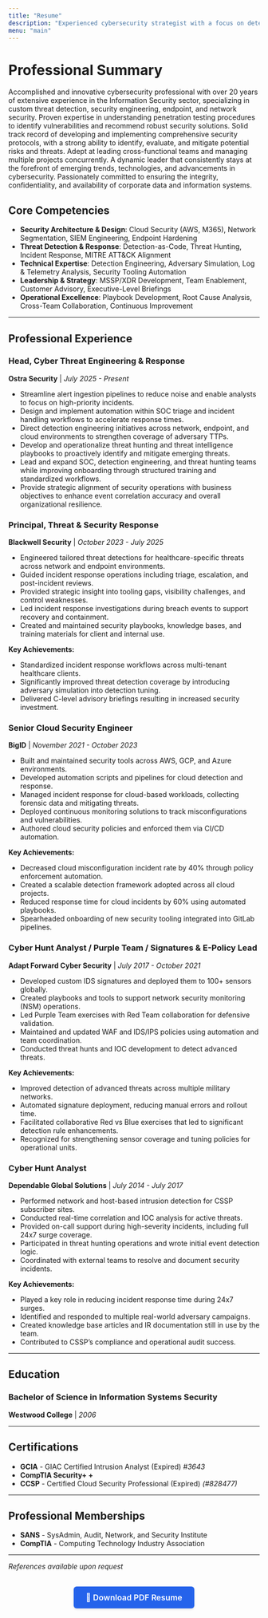 ```yaml
---
title: "Resume"
description: "Experienced cybersecurity strategist with a focus on detection engineering, incident response, and building scalable MSSP/XDR operations. Skilled in applying offensive security concepts to strengthen defense, integrating AI and open-source tooling across cloud and hybrid environments, and advising technical and executive teams during critical incidents."
menu: "main"
---
```


# Professional Summary

Accomplished and innovative cybersecurity professional with over 20 years of extensive experience in the Information Security sector, specializing in custom threat detection, security engineering, endpoint, and network security. Proven expertise in understanding penetration testing procedures to identify vulnerabilities and recommend robust security solutions. Solid track record of developing and implementing comprehensive security protocols, with a strong ability to identify, evaluate, and mitigate potential risks and threats. Adept at leading cross-functional teams and managing multiple projects concurrently. A dynamic leader that consistently stays at the forefront of emerging trends, technologies, and advancements in cybersecurity. Passionately committed to ensuring the integrity, confidentiality, and availability of corporate data and information systems.

## Core Competencies

- **Security Architecture & Design**: Cloud Security (AWS, M365), Network Segmentation, SIEM Engineering, Endpoint Hardening
- **Threat Detection & Response**: Detection-as-Code, Threat Hunting, Incident Response, MITRE ATT&CK Alignment
- **Technical Expertise**: Detection Engineering, Adversary Simulation, Log & Telemetry Analysis, Security Tooling Automation
- **Leadership & Strategy**: MSSP/XDR Development, Team Enablement, Customer Advisory, Executive-Level Briefings
- **Operational Excellence**: Playbook Development, Root Cause Analysis, Cross-Team Collaboration, Continuous Improvement

---

## Professional Experience

### Head, Cyber Threat Engineering & Response
**Ostra Security** | *July 2025 - Present*
- Streamline alert ingestion pipelines to reduce noise and enable analysts to focus on high-priority incidents.
- Design and implement automation within SOC triage and incident handling workflows to accelerate response times.
- Direct detection engineering initiatives across network, endpoint, and cloud environments to strengthen coverage of adversary TTPs.
- Develop and operationalize threat hunting and threat intelligence playbooks to proactively identify and mitigate emerging threats.
- Lead and expand SOC, detection engineering, and threat hunting teams while improving onboarding through structured training and standardized workflows.
- Provide strategic alignment of security operations with business objectives to enhance event correlation accuracy and overall organizational resilience.

### Principal, Threat & Security Response
**Blackwell Security** | *October 2023 - July 2025*
- Engineered tailored threat detections for healthcare-specific threats across network and endpoint environments.
- Guided incident response operations including triage, escalation, and post-incident reviews.
- Provided strategic insight into tooling gaps, visibility challenges, and control weaknesses.
- Led incident response investigations during breach events to support recovery and containment.
- Created and maintained security playbooks, knowledge bases, and training materials for client and internal use.

**Key Achievements:**
- Standardized incident response workflows across multi-tenant healthcare clients.
- Significantly improved threat detection coverage by introducing adversary simulation into detection tuning.
- Delivered C-level advisory briefings resulting in increased security investment.

### Senior Cloud Security Engineer
**BigID** | *November 2021 - October 2023*
- Built and maintained security tools across AWS, GCP, and Azure environments.
- Developed automation scripts and pipelines for cloud detection and response.
- Managed incident response for cloud-based workloads, collecting forensic data and mitigating threats.
- Deployed continuous monitoring solutions to track misconfigurations and vulnerabilities.
- Authored cloud security policies and enforced them via CI/CD automation.

**Key Achievements:**
- Decreased cloud misconfiguration incident rate by 40% through policy enforcement automation.
- Created a scalable detection framework adopted across all cloud projects.
- Reduced response time for cloud incidents by 60% using automated playbooks.
- Spearheaded onboarding of new security tooling integrated into GitLab pipelines.

### Cyber Hunt Analyst / Purple Team / Signatures & E-Policy Lead
**Adapt Forward Cyber Security** | *July 2017 - October 2021*
- Developed custom IDS signatures and deployed them to 100+ sensors globally.
- Created playbooks and tools to support network security monitoring (NSM) operations.
- Led Purple Team exercises with Red Team collaboration for defensive validation.
- Maintained and updated WAF and IDS/IPS policies using automation and team coordination.
- Conducted threat hunts and IOC development to detect advanced threats.

**Key Achievements:**
- Improved detection of advanced threats across multiple military networks.
- Automated signature deployment, reducing manual errors and rollout time.
- Facilitated collaborative Red vs Blue exercises that led to significant detection rule enhancements.
- Recognized for strengthening sensor coverage and tuning policies for operational units.

### Cyber Hunt Analyst
**Dependable Global Solutions** | *July 2014 - July 2017*
- Performed network and host-based intrusion detection for CSSP subscriber sites.
- Conducted real-time correlation and IOC analysis for active threats.
- Provided on-call support during high-severity incidents, including full 24x7 surge coverage.
- Participated in threat hunting operations and wrote initial event detection logic.
- Coordinated with external teams to resolve and document security incidents.

**Key Achievements:**
- Played a key role in reducing incident response time during 24x7 surges.
- Identified and responded to multiple real-world adversary campaigns.
- Created knowledge base articles and IR documentation still in use by the team.
- Contributed to CSSP’s compliance and operational audit success.

---

## Education

### Bachelor of Science in Information Systems Security
**Westwood College** | *2006*

---

## Certifications

- **GCIA** - GIAC Certified Intrusion Analyst (Expired) *#3643*
- **CompTIA Security+ +**
- **CCSP** - Certified Cloud Security Professional (Expired) *(#828477)*

---

## Professional Memberships

- **SANS** - SysAdmin, Audit, Network, and Security Institute
- **CompTIA** - Computing Technology Industry Association

---

*References available upon request*

<div style="text-align: center; margin: 2rem 0;">
  <a href="/Seth_Feldman_Resume.pdf" 
     download="Seth_Feldman_Resume.pdf" 
     style="display: inline-block; background: #2563eb; color: white; padding: 12px 24px; text-decoration: none; border-radius: 6px; font-weight: 600; font-size: 16px; box-shadow: 0 2px 4px rgba(0,0,0,0.1); transition: background-color 0.2s ease;">
    📄 Download PDF Resume
  </a>
</div>